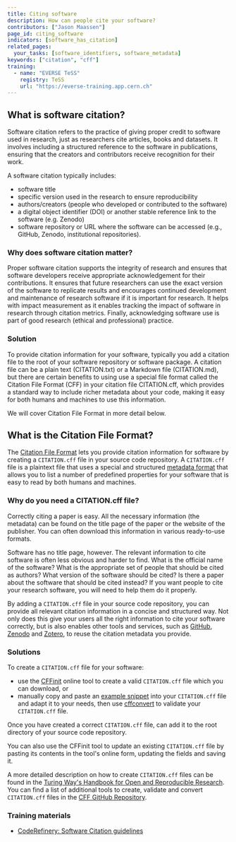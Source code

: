 ```yaml
---
title: Citing software
description: How can people cite your software?
contributors: ["Jason Maassen"]
page_id: citing_software
indicators: [software_has_citation]
related_pages:
  your_tasks: [software_identifiers, software_metadata]
keywords: ["citation", "cff"]
training:
  - name: "EVERSE TeSS"
    registry: TeSS
    url: "https://everse-training.app.cern.ch"
---
```


## What is software citation?

Software citation refers to the practice of giving proper credit to software used in research, just as researchers cite articles, books and datasets.
It involves including a structured reference to the software in publications, ensuring that the creators and contributors receive recognition for their work.

A software citation typically includes:

- software title
- specific version used in the research to ensure reproducibility
- authors/creators (people who developed or contributed to the software)
- a digital object identifier (DOI) or another stable reference link to the software (e.g. Zenodo)
- software repository or URL where the software can be accessed (e.g., GitHub, Zenodo, institutional repositories).

### Why does software citation matter?

Proper software citation supports the integrity of research and ensures that software developers receive appropriate acknowledgement for their contributions.
It ensures that future researchers can use the exact version of the software to replicate results and encourages continued development and maintenance of research software if it is important for research.
It helps with impact measurement as it enables tracking the impact of software in research through citation metrics.
Finally, acknowledging software use is part of good research (ethical and professional) practice.

### Solution

To provide citation information for your software, typically you add a citation file to the root of your software repository or software package.
A citation file can be a plain text (CITATION.txt) or a Markdown file (CITATION.md), but there are certain benefits to using use a special file format called the Citation File Format (CFF) in your citation file CITATION.cff, which provides a standard way to include richer metadata about your code, making it easy for both humans and machines to use this information.

We will cover Citation File Format in more detail below.

## What is the Citation File Format?

The [Citation File Format](https://citation-file-format.github.io/) lets you provide citation information for software by creating a `CITATION.cff` file in your source code repository.
A `CITATION.cff` file is a plaintext file that uses a special and structured [metadata format](https://github.com/citation-file-format/citation-file-format/blob/main/schema-guide.md) that allows you to list a number of predefined properties for your software that is easy to read by both humans and machines.

### Why do you need a CITATION.cff file?

Correctly citing a paper is easy.
All the necessary information (the metadata) can be found on the title page of the paper or the website of the publisher.
You can often download this information in various ready-to-use formats.

Software has no title page, however.
The relevant information to cite software is often less obvious and harder to find.
What is the official name of the software?
What is the appropriate set of people that should be cited as authors?
What version of the software should be cited?
Is there a paper about the software that should be cited instead?
If you want people to cite your research software, you will need to help them do it properly.

By adding a `CITATION.cff` file in your source code repository, you can provide all relevant citation information in a concise and structured way.
Not only does this give your users all the right information to cite your software correctly, but is also enables other tools and services, such as [GitHub](https://github.blog/news-insights/company-news/enhanced-support-citations-github/), [Zenodo](https://support.zenodo.org/help/en-gb/24-github-integration/96-how-does-a-citation-cff-file-affect-metadata-of-my-github-release) and [Zotero](https://www.zotero.org/), to reuse the citation metadata you provide.

### Solutions

To create a `CITATION.cff` file for your software:

* use the [CFFinit](https://citation-file-format.github.io/cff-initializer-javascript/#/) online tool to create a valid `CITATION.cff` file which you can download, or
* manually copy and paste an [example snippet](https://github.com/citation-file-format/citation-file-format?tab=readme-ov-file#structure) 
into your `CITATION.cff` file and adapt it to your needs, then use [cffconvert](https://pypi.org/project/cffconvert/) to validate your `CITATION.cff` file.

Once you have created a correct `CITATION.cff` file, can add it to the root directory of your source code repository.

You can also use the CFFinit tool to update an existing `CITATION.cff` file by pasting its contents in the tool's online form, updating the fields and saving it.

A more detailed description on how to create `CITATION.cff` files can be found in the [Turing Way's Handbook for Open and Reproducible Research](https://book.the-turing-way.org/communication/citable/citable-cff.html).
You can find a list of additional tools to create, validate and convert `CITATION.cff` files in the [CFF GitHub Repository](https://github.com/citation-file-format/citation-file-format#tools-to-work-with-citationcff-files-wrench).

### Training materials
- [CodeRefinery: Software Citation guidelines](https://coderefinery.github.io/social-coding/software-citation/)